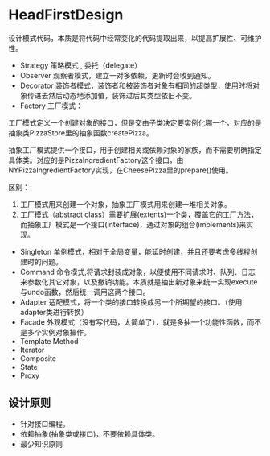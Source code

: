# HeadFirstDesign
设计模式代码，本质是将代码中经常变化的代码提取出来，以提高扩展性、可维护性。

- Strategy 策略模式 , 委托（delegate）
- Observer 观察者模式，建立一对多依赖，更新时会收到通知。
- Decorator 装饰者模式，装饰者和被装饰者对象有相同的超类型，使用时将对象传进去然后动态地添加值，装饰过后其类型依旧不变。
- Factory  工厂模式：

工厂模式定义一个创建对象的接口，但是交由子类决定要实例化哪一个，对应的是抽象类PizzaStore里的抽象函数createPizza。

抽象工厂模式提供一个接口，用于创建相关或依赖对象的家族，而不需要明确指定具体类。对应的是PizzaIngredientFactory这个接口，由NYPizzaIngredientFactory实现，在CheesePizza里的prepare()使用。

区别：
1. 工厂模式用来创建一个对象，抽象工厂模式用来创建一堆相关对象。
2. 工厂模式（abstract class）需要扩展(extents)一个类，覆盖它的工厂方法，而抽象工厂模式是一个接口(interface)，通过对象的组合(implements)来实现。

- Singleton 单例模式，相对于全局变量，能延时创建，并且还要考虑多线程创建时的问题。
- Command 命令模式,将请求封装成对象，以便使用不同请求时、队列、日志来参数化其它对象，以及撤销功能。本质就是抽出新对象来统一实现execute与undo函数，然后统一调用这两个接口。
- Adapter 适配模式，将一个类的接口转换成另一个所期望的接口。（使用adapter类进行转换）
- Facade 外观模式（没有写代码，太简单了），就是多抽一个功能性函数，而不是多个实例对象操作。
- Template Method
- Iterator
- Composite
- State
- Proxy

## 设计原则 
- 针对接口编程。
- 依赖抽象(抽象类或接口)，不要依赖具体类。
- 最少知识原则


